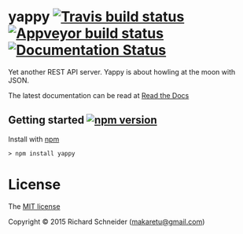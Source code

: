 # yappy [![Travis build status](https://travis-ci.org/richardschneider/yappy.svg)](https://travis-ci.org/richardschneider/yappy) [![Appveyor build status](https://ci.appveyor.com/api/projects/status/af2mlh70o5bq5g9r?svg=true)](https://ci.appveyor.com/project/richardschneider/yappy) [![Documentation Status](http://readthedocs.org/projects/yappy/badge/?version=latest)](http://yappy.readthedocs.org/en/latest/?badge=latest)

Yet another REST API server. Yappy is about howling at the moon with JSON.

The latest documentation can be read at [Read the Docs](http://yappy.readthedocs.org/en/latest/)

## Getting started [![npm version](https://badge.fury.io/js/yappy.svg)](https://badge.fury.io/js/yappy)

Install with [npm](http://blog.npmjs.org/post/85484771375/how-to-install-npm)

    > npm install yappy
    
# License
The [MIT license](LICENSE)

Copyright © 2015 Richard Schneider (makaretu@gmail.com)


